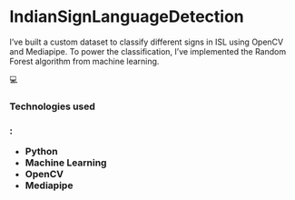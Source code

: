 # IndianSignLanguageDetection


I’ve built a custom dataset to classify different signs in ISL using OpenCV and Mediapipe. To power the classification, I’ve implemented the Random Forest algorithm from machine learning.

💻<h3> Technologies used<h3>:
- Python
- Machine Learning
- OpenCV
- Mediapipe